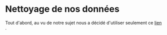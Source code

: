 # Nettoyage de nos données

Tout d'abord, au vu de notre sujet nous a décidé d'utiliser seulement ce [lien](https://openflights.org/data.html) .

